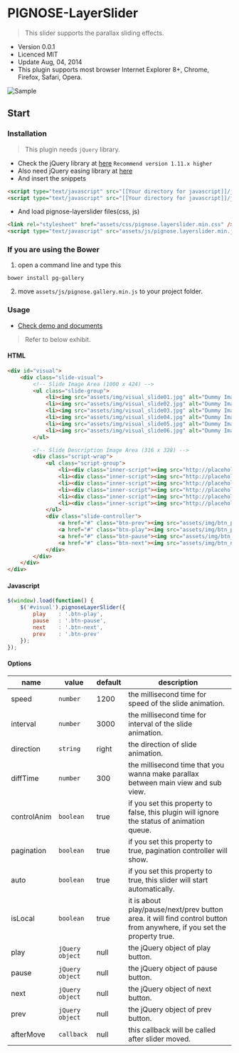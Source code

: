 PIGNOSE-LayerSlider
===================

> This slider supports the parallax sliding effects.

- Version 0.0.1
- Licenced MIT
- Update Aug, 04, 2014
- This plugin supports most browser Internet Explorer 8+, Chrome, Firefox, Safari, Opera.

![Sample](http://www.pigno.se/barn/PIGNOSE-LayerSlider/assets/img/sample.jpg)

## Start

### Installation

> This plugin needs `jQuery` library.

- Check the jQuery library at [here](http://jquery.com/download/) `Recommend version 1.11.x higher`
- Also need jQuery easing library at [here](http://gsgd.co.uk/sandbox/jquery/easing/)
- And insert the snippets

 ```html
<script type="text/javascript" src="[[Your directory for javascript]]/jquery.latest.min.js"></script>
<script type="text/javascript" src="[[Your directory for javascript]]/jquery.easing.js"></script>
```

- And load pignose-layerslider files(css, js)

 ```html
 <link rel="stylesheet" href="assets/css/pignose.layerslider.min.css" />
 <script type="text/javascript" src="assets/js/pignose.layerslider.min.js"></script>
```

### If you are using the Bower

1. open a command line and type this

 ```shell
bower install pg-gallery
 ```
 
2. move `assets/js/pignose.gallery.min.js` to your project folder.

### Usage

- [Check demo and documents](http://www.pigno.se/barn/PIGNOSE-LayerSlider/)

> Refer to below exhibit.

#### HTML

```html
<div id="visual">
	<div class="slide-visual">
		<!-- Slide Image Area (1000 x 424) -->
		<ul class="slide-group">
			<li><img src="assets/img/visual_slide01.jpg" alt="Dummy Image" /></li>
			<li><img src="assets/img/visual_slide02.jpg" alt="Dummy Image" /></li>
			<li><img src="assets/img/visual_slide03.jpg" alt="Dummy Image" /></li>
			<li><img src="assets/img/visual_slide04.jpg" alt="Dummy Image" /></li>
			<li><img src="assets/img/visual_slide05.jpg" alt="Dummy Image" /></li>
			<li><img src="assets/img/visual_slide06.jpg" alt="Dummy Image" /></li>
		</ul>

		<!-- Slide Description Image Area (316 x 328) -->
		<div class="script-wrap">
			<ul class="script-group">
				<li><div class="inner-script"><img src="http://placehold.it/276x288/f8f8f8/b71200" alt="Dummy Image" /></div></li>
				<li><div class="inner-script"><img src="http://placehold.it/276x288/f8f8f8/b71200" alt="Dummy Image" /></div></li>
				<li><div class="inner-script"><img src="http://placehold.it/276x288/f8f8f8/b71200" alt="Dummy Image" /></div></li>
				<li><div class="inner-script"><img src="http://placehold.it/276x288/f8f8f8/b71200" alt="Dummy Image" /></div></li>
				<li><div class="inner-script"><img src="http://placehold.it/276x288/f8f8f8/b71200" alt="Dummy Image" /></div></li>
				<li><div class="inner-script"><img src="http://placehold.it/276x288/f8f8f8/b71200" alt="Dummy Image" /></div></li>
			</ul>
			<div class="slide-controller">
				<a href="#" class="btn-prev"><img src="assets/img/btn_prev.png" alt="Prev Slide" /></a>
				<a href="#" class="btn-play"><img src="assets/img/btn_play.png" alt="Start Slide" /></a>
				<a href="#" class="btn-pause"><img src="assets/img/btn_pause.png" alt="Pause Slide" /></a>
				<a href="#" class="btn-next"><img src="assets/img/btn_next.png" alt="Next Slide" /></a>
			</div>
		</div>
	</div>
</div>
```

#### Javascript

```javascript
$(window).load(function() {
	$('#visual').pignoseLayerSlider({
		play    : '.btn-play',
		pause   : '.btn-pause',
		next    : '.btn-next',
		prev    : '.btn-prev'
	});
});
```

#### Options

| name | value | default | description |
|------|-------|---------|-------------|
| speed | `number` | 1200 | the millisecond time for speed of the slide animation. |
| interval | `number` | 3000 | the millisecond time for interval of the slide animation. |
| direction | `string` | right | the direction of slide animation. |
| diffTime | `number` | 300 | the millisecond time that you wanna make parallax between main view and sub view. |
| controlAnim | `boolean` | true | if you set this property to false, this plugin will ignore the status of animation queue. |
| pagination | `boolean` | true | if you set this property to true, pagination controller will show. |
| auto | `boolean` | true | if you set this property to true, this slider will start automatically. |
| isLocal | `boolean` | true | it is about play/pause/next/prev button area. it will find control button from anywhere, if you set the property true. |
| play | `jQuery object` | null | the jQuery object of play button. |
| pause | `jQuery object` | null | the jQuery object of pause button. |
| next | `jQuery object` | null | the jQuery object of next button. |
| prev | `jQuery object` | null | the jQuery object of prev button. |
| afterMove | `callback` | null | this callback will be called after slider moved. |
